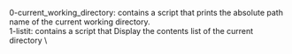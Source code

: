 0-current_working_directory: contains a script that prints the absolute path name of the current working directory.\
1-listit: contains a script that Display the contents list of the current directory
\
